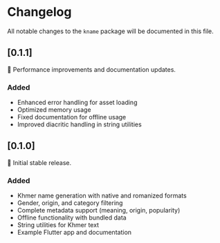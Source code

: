 # Changelog

All notable changes to the `kname` package will be documented in this file.

## [0.1.1]

🔧 Performance improvements and documentation updates.

### Added
- Enhanced error handling for asset loading
- Optimized memory usage
- Fixed documentation for offline usage
- Improved diacritic handling in string utilities

## [0.1.0]

🎉 Initial stable release.

### Added
- Khmer name generation with native and romanized formats
- Gender, origin, and category filtering
- Complete metadata support (meaning, origin, popularity)
- Offline functionality with bundled data
- String utilities for Khmer text
- Example Flutter app and documentation
